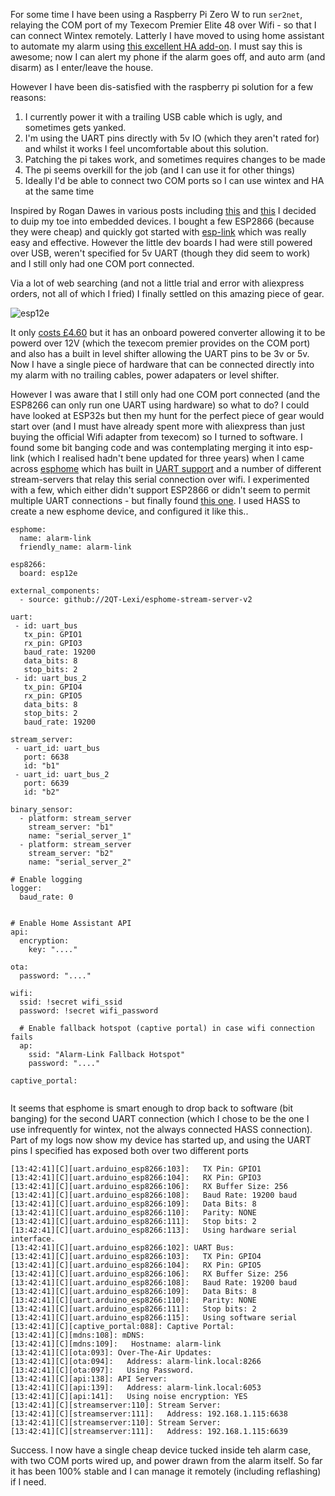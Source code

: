 For some time I have been using a Raspberry Pi Zero W to run `ser2net`, relaying the COM port of my Texecom Premier Elite 48 over Wifi - 
so that I can connect Wintex remotely. Latterly I have moved to using home assistant to automate my alarm using [this excellent HA add-on](https://hub.docker.com/r/dchesterton/texecom2mqtt). 
I must say this is awesome; now I can alert my phone if the alarm goes off, and auto arm (and disarm) as I enter/leave the house.

However I have been dis-satisfied with the raspberry pi solution for a few reasons:

1. I currently power it with a trailing USB cable which is ugly, and sometimes gets yanked.
2. I'm using the UART pins directly with 5v IO (which they aren't rated for) and whilst it works I feel uncomfortable about this solution.
3. Patching the pi takes work, and sometimes requires changes to be made
4. The pi seems overkill for the job (and I can use it for other things)
5. Ideally I'd be able to connect two COM ports so I can use wintex and HA at the same time

Inspired by Rogan Dawes in various posts including [this]([url](https://community.home-assistant.io/t/integrating-texecom-premier-alarm-panels-via-esphome-using-wintex-protocol/330396)https://community.home-assistant.io/t/integrating-texecom-premier-alarm-panels-via-esphome-using-wintex-protocol/330396)
and [this]([url](https://community.home-assistant.io/t/texecom-alarm-panel/40561/54)https://community.home-assistant.io/t/texecom-alarm-panel/40561/54) I decided to duip my toe into 
embedded devices. I bought a few ESP2866 (because they were cheap) and quickly got started with [esp-link]([url](https://github.com/jeelabs/esp-link)https://github.com/jeelabs/esp-link) which was
really easy and effective. However the little dev boards I had were still powered over USB, weren't specified for 5v UART (though they did seem to work) and 
I still only had one COM port connected.

Via a lot of web searching (and not a little trial and error with aliexpress orders, not all of which I fried) I finally settled on this amazing piece of gear.

![esp12e](https://github.com/leocrawford/leocrawford.github.io/assets/915016/e3941e86-c25b-4178-912a-a555a75da22d)

It only [costs £4.60]([url](https://www.ebay.co.uk/itm/203202954420)https://www.ebay.co.uk/itm/203202954420) but it has an onboard powered converter allowing it to be powerd over 12V (which the texecom premier provides on the COM port) 
and also has a built in level shifter allowing the UART pins to be 3v or 5v. Now I have a single piece of hardware that can be connected directly into my alarm with no trailing cables, power adapaters or level shifter.

However I was aware that I still only had one COM port connected (and the ESP8266 can only run one UART using hardware) so what to do? I could have looked at 
ESP32s but then my hunt for the perfect piece of gear would start over (and I must have already spent more with aliexpress than just buying the official Wifi adapter from texecom) so I turned to software. I found some bit banging code and was
contemplating merging it into esp-link (which I realised hadn't bene updated for three years) when I came across [esphome]([url](https://esphome.io/)https://esphome.io/) which has 
built in [UART support]([url](https://esphome.io/components/uart.html)https://esphome.io/components/uart.html) and a number of different stream-servers that
relay this serial connection over wifi. I experimented with a few, which either didn't support ESP2866 or didn't seem to permit multiple UART connections - but finally found [this one]([url](https://github.com/2QT-Lexi/esphome-stream-server-v2)).
I used HASS to create a new esphome device, and configured it like this..

````
esphome:
  name: alarm-link
  friendly_name: alarm-link

esp8266:
  board: esp12e

external_components:
  - source: github://2QT-Lexi/esphome-stream-server-v2

uart:
 - id: uart_bus
   tx_pin: GPIO1
   rx_pin: GPIO3
   baud_rate: 19200 
   data_bits: 8
   stop_bits: 2
 - id: uart_bus_2
   tx_pin: GPIO4
   rx_pin: GPIO5
   data_bits: 8
   stop_bits: 2
   baud_rate: 19200 

stream_server:
 - uart_id: uart_bus
   port: 6638
   id: "b1"
 - uart_id: uart_bus_2
   port: 6639
   id: "b2"

binary_sensor:
  - platform: stream_server
    stream_server: "b1"
    name: "serial_server_1"
  - platform: stream_server
    stream_server: "b2"
    name: "serial_server_2"
       
# Enable logging
logger:
  baud_rate: 0


# Enable Home Assistant API
api:
  encryption:
    key: "...."

ota:
  password: "...."

wifi:
  ssid: !secret wifi_ssid
  password: !secret wifi_password

  # Enable fallback hotspot (captive portal) in case wifi connection fails
  ap:
    ssid: "Alarm-Link Fallback Hotspot"
    password: "...."

captive_portal:
    
````

It seems that esphome is smart enough to drop back to software (bit banging) for the second UART connection (which I chose to be the one I use infrequently for wintex, not the always connected HASS connection).  Part of my logs now show my device has started up, and using the UART pins I specified has exposed both over two different ports

````
[13:42:41][C][uart.arduino_esp8266:103]:   TX Pin: GPIO1
[13:42:41][C][uart.arduino_esp8266:104]:   RX Pin: GPIO3
[13:42:41][C][uart.arduino_esp8266:106]:   RX Buffer Size: 256
[13:42:41][C][uart.arduino_esp8266:108]:   Baud Rate: 19200 baud
[13:42:41][C][uart.arduino_esp8266:109]:   Data Bits: 8
[13:42:41][C][uart.arduino_esp8266:110]:   Parity: NONE
[13:42:41][C][uart.arduino_esp8266:111]:   Stop bits: 2
[13:42:41][C][uart.arduino_esp8266:113]:   Using hardware serial interface.
[13:42:41][C][uart.arduino_esp8266:102]: UART Bus:
[13:42:41][C][uart.arduino_esp8266:103]:   TX Pin: GPIO4
[13:42:41][C][uart.arduino_esp8266:104]:   RX Pin: GPIO5
[13:42:41][C][uart.arduino_esp8266:106]:   RX Buffer Size: 256
[13:42:41][C][uart.arduino_esp8266:108]:   Baud Rate: 19200 baud
[13:42:41][C][uart.arduino_esp8266:109]:   Data Bits: 8
[13:42:41][C][uart.arduino_esp8266:110]:   Parity: NONE
[13:42:41][C][uart.arduino_esp8266:111]:   Stop bits: 2
[13:42:41][C][uart.arduino_esp8266:115]:   Using software serial
[13:42:41][C][captive_portal:088]: Captive Portal:
[13:42:41][C][mdns:108]: mDNS:
[13:42:41][C][mdns:109]:   Hostname: alarm-link
[13:42:41][C][ota:093]: Over-The-Air Updates:
[13:42:41][C][ota:094]:   Address: alarm-link.local:8266
[13:42:41][C][ota:097]:   Using Password.
[13:42:41][C][api:138]: API Server:
[13:42:41][C][api:139]:   Address: alarm-link.local:6053
[13:42:41][C][api:141]:   Using noise encryption: YES
[13:42:41][C][streamserver:110]: Stream Server:
[13:42:41][C][streamserver:111]:   Address: 192.168.1.115:6638
[13:42:41][C][streamserver:110]: Stream Server:
[13:42:41][C][streamserver:111]:   Address: 192.168.1.115:6639
````

Success. I now have a single cheap device tucked inside teh alarm case, with two COM ports wired up, and power drawn from the alarm itself. So far it has been 100% stable and I can manage it remotely (including reflashing) if I need. 
